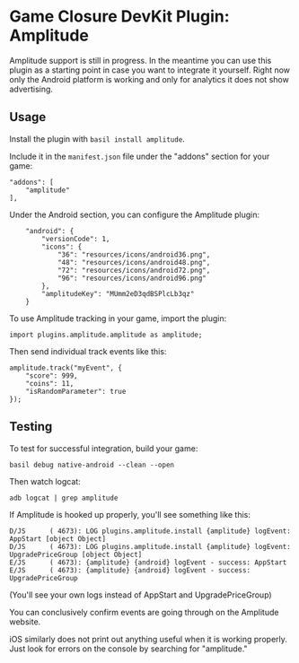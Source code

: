 # Game Closure DevKit Plugin: Amplitude

Amplitude support is still in progress.  In the meantime you can use this plugin as
a starting point in case you want to integrate it yourself.  Right now only the
Android platform is working and only for analytics it does not show advertising.

## Usage

Install the plugin with `basil install amplitude`.

Include it in the `manifest.json` file under the "addons" section for your game:

~~~
"addons": [
	"amplitude"
],
~~~

Under the Android section, you can configure the Amplitude plugin:

~~~
	"android": {
		"versionCode": 1,
		"icons": {
			"36": "resources/icons/android36.png",
			"48": "resources/icons/android48.png",
			"72": "resources/icons/android72.png",
			"96": "resources/icons/android96.png"
		},
		"amplitudeKey": "MUmm2eD3qdBSPlcLb3qz"
	}
~~~

To use Amplitude tracking in your game, import the plugin:

~~~
import plugins.amplitude.amplitude as amplitude;
~~~

Then send individual track events like this:

~~~
amplitude.track("myEvent", {
	"score": 999,
	"coins": 11,
	"isRandomParameter": true
});
~~~

## Testing

To test for successful integration, build your game:

~~~
basil debug native-android --clean --open
~~~

Then watch logcat:

~~~
adb logcat | grep amplitude
~~~

If Amplitude is hooked up properly, you'll see something like this:

~~~
D/JS      ( 4673): LOG plugins.amplitude.install {amplitude} logEvent:  AppStart [object Object]
D/JS      ( 4673): LOG plugins.amplitude.install {amplitude} logEvent:  UpgradePriceGroup [object Object]
E/JS      ( 4673): {amplitude} {android} logEvent - success: AppStart 
E/JS      ( 4673): {amplitude} {android} logEvent - success: UpgradePriceGroup
~~~

(You'll see your own logs instead of AppStart and UpgradePriceGroup)

You can conclusively confirm events are going through on the Amplitude website.

iOS similarly does not print out anything useful when it is working properly.  Just look for errors on the console by searching for "amplitude."
